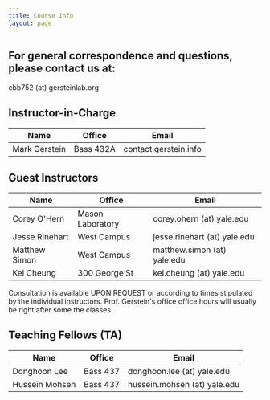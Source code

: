 ```yaml
---
title: Course Info
layout: page
---
```


## For general correspondence and questions, please contact us at:

cbb752 (at) gersteinlab.org

## Instructor-in-Charge

| Name | Office | Email |
| --- | --- | --- |
| Mark Gerstein | Bass 432A | contact.gerstein.info |

## Guest Instructors

| Name | Office | Email |
| --- | --- | --- |
| Corey O'Hern	| Mason Laboratory	| corey.ohern (at) yale.edu |
| Jesse Rinehart	| West Campus	| jesse.rinehart (at) yale.edu |
| Matthew Simon	| West Campus	| matthew.simon (at) yale.edu |
| Kei Cheung	| 300 George St	| kei.cheung (at) yale.edu |


Consultation is available UPON REQUEST or according to times stipulated by the individual instructors. Prof. Gerstein's office office hours will usually be right after some the classes.

## Teaching Fellows (TA)

| Name | Office | Email |
| --- | --- | --- |
| Donghoon Lee	| Bass 437	| donghoon.lee (at) yale.edu |
| Hussein Mohsen	| Bass 437	| hussein.mohsen (at) yale.edu |

